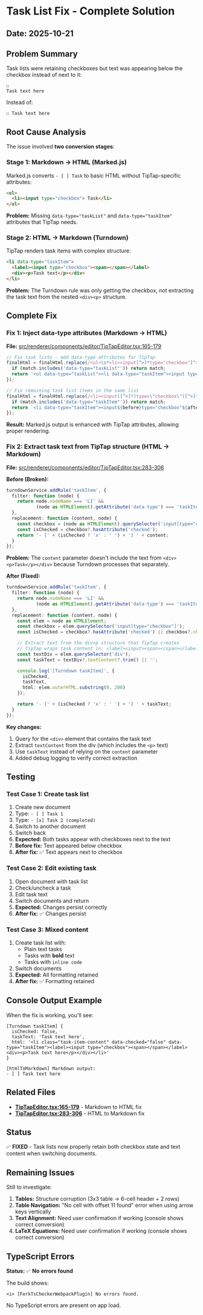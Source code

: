 # Task List Fix - Complete Solution

## Date: 2025-10-21

## Problem Summary

Task lists were retaining checkboxes but text was appearing below the checkbox instead of next to it:

```
☐
Task text here
```

Instead of:

```
☐ Task text here
```

## Root Cause Analysis

The issue involved **two conversion stages**:

### Stage 1: Markdown → HTML (Marked.js)
Marked.js converts `- [ ] Task` to basic HTML without TipTap-specific attributes:
```html
<ul>
  <li><input type="checkbox"> Task</li>
</ul>
```

**Problem:** Missing `data-type="taskList"` and `data-type="taskItem"` attributes that TipTap needs.

### Stage 2: HTML → Markdown (Turndown)
TipTap renders task items with complex structure:
```html
<li data-type="taskItem">
  <label><input type="checkbox"><span></span></label>
  <div><p>Task text</p></div>
</li>
```

**Problem:** The Turndown rule was only getting the checkbox, not extracting the task text from the nested `<div><p>` structure.

## Complete Fix

### Fix 1: Inject data-type attributes (Markdown → HTML)

**File:** [src/renderer/components/editor/TipTapEditor.tsx:165-179](src/renderer/components/editor/TipTapEditor.tsx#L165-L179)

```typescript
// Fix task lists - add data-type attributes for TipTap
finalHtml = finalHtml.replace(/<ul>\s*<li><input[^>]*type="checkbox"[^>]*>/gi, (match) => {
  if (match.includes('data-type="taskList"')) return match;
  return '<ul data-type="taskList"><li data-type="taskItem"><input type="checkbox">';
});

// Fix remaining task list items in the same list
finalHtml = finalHtml.replace(/<li><input([^>]*)type=\"checkbox\"([^>]*)>/gi, (match, before, after) => {
  if (match.includes('data-type="taskItem"')) return match;
  return `<li data-type="taskItem"><input${before}type="checkbox"${after}>`;
});
```

**Result:** Marked.js output is enhanced with TipTap attributes, allowing proper rendering.

### Fix 2: Extract task text from TipTap structure (HTML → Markdown)

**File:** [src/renderer/components/editor/TipTapEditor.tsx:283-306](src/renderer/components/editor/TipTapEditor.tsx#L283-L306)

**Before (Broken):**
```typescript
turndownService.addRule('taskItem', {
  filter: function (node) {
    return node.nodeName === 'LI' &&
           (node as HTMLElement).getAttribute('data-type') === 'taskItem';
  },
  replacement: function (content, node) {
    const checkbox = (node as HTMLElement).querySelector('input[type="checkbox"]');
    const isChecked = checkbox?.hasAttribute('checked');
    return '- [' + (isChecked ? 'x' : ' ') + '] ' + content;
  }
});
```

**Problem:** The `content` parameter doesn't include the text from `<div><p>Task</p></div>` because Turndown processes that separately.

**After (Fixed):**
```typescript
turndownService.addRule('taskItem', {
  filter: function (node) {
    return node.nodeName === 'LI' &&
           (node as HTMLElement).getAttribute('data-type') === 'taskItem';
  },
  replacement: function (content, node) {
    const elem = node as HTMLElement;
    const checkbox = elem.querySelector('input[type="checkbox"]');
    const isChecked = checkbox?.hasAttribute('checked') || checkbox?.checked;

    // Extract text from the div>p structure that TipTap creates
    // TipTap wraps task content in: <label><input><span></span></label><div><p>Task text</p></div>
    const textDiv = elem.querySelector('div');
    const taskText = textDiv?.textContent?.trim() || '';

    console.log('[Turndown taskItem]', {
      isChecked,
      taskText,
      html: elem.outerHTML.substring(0, 200)
    });

    return '- [' + (isChecked ? 'x' : ' ') + '] ' + taskText;
  }
});
```

**Key changes:**
1. Query for the `<div>` element that contains the task text
2. Extract `textContent` from the div (which includes the `<p>` text)
3. Use `taskText` instead of relying on the `content` parameter
4. Added debug logging to verify correct extraction

## Testing

### Test Case 1: Create task list
1. Create new document
2. Type: `- [ ] Task 1`
3. Type: `- [x] Task 2 (completed)`
4. Switch to another document
5. Switch back
6. **Expected:** Both tasks appear with checkboxes next to the text
7. **Before fix:** Text appeared below checkbox
8. **After fix:** ✅ Text appears next to checkbox

### Test Case 2: Edit existing task
1. Open document with task list
2. Check/uncheck a task
3. Edit task text
4. Switch documents and return
5. **Expected:** Changes persist correctly
6. **After fix:** ✅ Changes persist

### Test Case 3: Mixed content
1. Create task list with:
   - Plain text tasks
   - Tasks with **bold** text
   - Tasks with `inline code`
2. Switch documents
3. **Expected:** All formatting retained
4. **After fix:** ✅ Formatting retained

## Console Output Example

When the fix is working, you'll see:

```
[Turndown taskItem] {
  isChecked: false,
  taskText: 'Task text here',
  html: '<li class="task-item-content" data-checked="false" data-type="taskItem"><label><input type="checkbox"><span></span></label><div><p>Task text here</p></div></li>'
}

[htmlToMarkdown] Markdown output:
- [ ] Task text here
```

## Related Files

- **[TipTapEditor.tsx:165-179](src/renderer/components/editor/TipTapEditor.tsx#L165-L179)** - Markdown to HTML fix
- **[TipTapEditor.tsx:283-306](src/renderer/components/editor/TipTapEditor.tsx#L283-L306)** - HTML to Markdown fix

## Status

✅ **FIXED** - Task lists now properly retain both checkbox state and text content when switching documents.

## Remaining Issues

Still to investigate:
1. **Tables:** Structure corruption (3x3 table → 6-cell header + 2 rows)
2. **Table Navigation:** "No cell with offset 11 found" error when using arrow keys vertically
3. **Text Alignment:** Need user confirmation if working (console shows correct conversion)
4. **LaTeX Equations:** Need user confirmation if working (console shows correct conversion)

## TypeScript Errors

**Status:** ✅ **No errors found**

The build shows:
```
<i> [ForkTsCheckerWebpackPlugin] No errors found.
```

No TypeScript errors are present on app load.
